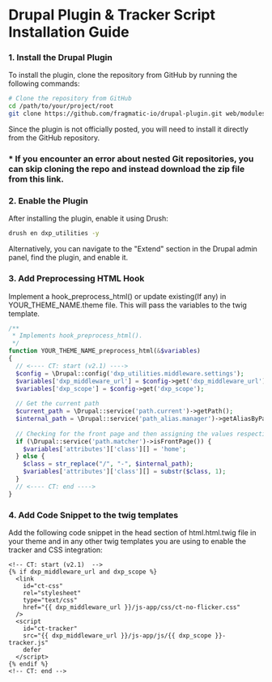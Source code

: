 # Drupal Plugin & Tracker Script Installation Guide

### 1. Install the Drupal Plugin

To install the plugin, clone the repository from GitHub by running the following commands:

```bash
# Clone the repository from GitHub
cd /path/to/your/project/root
git clone https://github.com/fragmatic-io/drupal-plugin.git web/modules/custom/controltower 
```

Since the plugin is not officially posted, you will need to install it directly from the GitHub repository.

### * If you encounter an error about nested Git repositories, you can skip cloning the repo and instead download the zip file from this link.

### 2. Enable the Plugin

After installing the plugin, enable it using Drush:

```bash
drush en dxp_utilities -y
```

Alternatively, you can navigate to the "Extend" section in the Drupal admin panel, find the plugin, and enable it.


### 3. Add Preprocessing HTML Hook

Implement a hook_preprocess_html() or update existing(If any) in YOUR_THEME_NAME.theme file. This will pass the variables to the twig template.

```php
/**
 * Implements hook_preprocess_html().
 */
function YOUR_THEME_NAME_preprocess_html(&$variables)
{
  // <---- CT: start (v2.1) ---->
  $config = \Drupal::config('dxp_utilities.middleware.settings');
  $variables['dxp_middleware_url'] = $config->get('dxp_middleware_url');
  $variables['dxp_scope'] = $config->get('dxp_scope');
  
  // Get the current path
  $current_path = \Drupal::service('path.current')->getPath();
  $internal_path = \Drupal::service('path_alias.manager')->getAliasByPath($current_path);
  
  // Checking for the front page and then assigning the values respectively
  if (\Drupal::service('path.matcher')->isFrontPage()) {
    $variables['attributes']['class'][] = 'home';
  } else {
    $class = str_replace("/", "-", $internal_path);
    $variables['attributes']['class'][] = substr($class, 1);
  }
  // <---- CT: end ---->
}
```

### 4. Add Code Snippet to the twig templates

Add the following code snippet in the head section of html.html.twig file in your theme and in any other twig templates you are using to enable the tracker and CSS integration:

```twig
<!-- CT: start (v2.1)  -->
{% if dxp_middleware_url and dxp_scope %}
  <link
    id="ct-css"
    rel="stylesheet"
    type="text/css"
    href="{{ dxp_middleware_url }}/js-app/css/ct-no-flicker.css"
  />
  <script
    id="ct-tracker"
    src="{{ dxp_middleware_url }}/js-app/js/{{ dxp_scope }}-tracker.js"
    defer
  </script>
{% endif %}
<!-- CT: end -->
```

